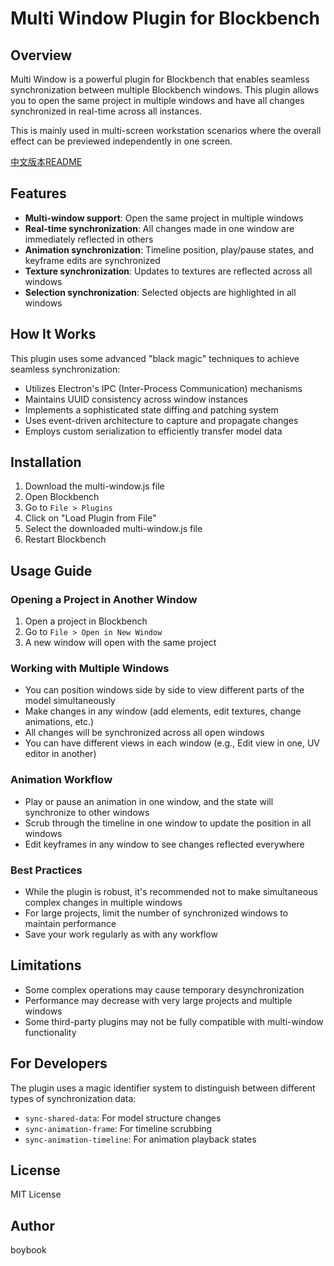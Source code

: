 # Multi Window Plugin for Blockbench

## Overview
Multi Window is a powerful plugin for Blockbench that enables seamless synchronization between multiple Blockbench windows. This plugin allows you to open the same project in multiple windows and have all changes synchronized in real-time across all instances.

This is mainly used in multi-screen workstation scenarios where the overall effect can be previewed independently in one screen.

[中文版本README](README_zh.md)

## Features
- **Multi-window support**: Open the same project in multiple windows
- **Real-time synchronization**: All changes made in one window are immediately reflected in others
- **Animation synchronization**: Timeline position, play/pause states, and keyframe edits are synchronized
- **Texture synchronization**: Updates to textures are reflected across all windows
- **Selection synchronization**: Selected objects are highlighted in all windows

## How It Works
This plugin uses some advanced "black magic" techniques to achieve seamless synchronization:
- Utilizes Electron's IPC (Inter-Process Communication) mechanisms
- Maintains UUID consistency across window instances
- Implements a sophisticated state diffing and patching system
- Uses event-driven architecture to capture and propagate changes
- Employs custom serialization to efficiently transfer model data

## Installation
1. Download the multi-window.js file
2. Open Blockbench
3. Go to `File > Plugins`
4. Click on "Load Plugin from File"
5. Select the downloaded multi-window.js file
6. Restart Blockbench

## Usage Guide

### Opening a Project in Another Window
1. Open a project in Blockbench
2. Go to `File > Open in New Window`
3. A new window will open with the same project

### Working with Multiple Windows
- You can position windows side by side to view different parts of the model simultaneously
- Make changes in any window (add elements, edit textures, change animations, etc.)
- All changes will be synchronized across all open windows
- You can have different views in each window (e.g., Edit view in one, UV editor in another)

### Animation Workflow
- Play or pause an animation in one window, and the state will synchronize to other windows
- Scrub through the timeline in one window to update the position in all windows
- Edit keyframes in any window to see changes reflected everywhere

### Best Practices
- While the plugin is robust, it's recommended not to make simultaneous complex changes in multiple windows
- For large projects, limit the number of synchronized windows to maintain performance
- Save your work regularly as with any workflow

## Limitations
- Some complex operations may cause temporary desynchronization
- Performance may decrease with very large projects and multiple windows
- Some third-party plugins may not be fully compatible with multi-window functionality

## For Developers
The plugin uses a magic identifier system to distinguish between different types of synchronization data:
- `sync-shared-data`: For model structure changes
- `sync-animation-frame`: For timeline scrubbing
- `sync-animation-timeline`: For animation playback states

## License
MIT License

## Author
boybook